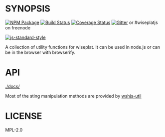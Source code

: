 # SYNOPSIS
[![NPM Package](https://img.shields.io/npm/v/wiseplatjs-util.svg?style=flat-square)](https://www.npmjs.org/package/wiseplatjs-util)
[![Build Status](https://img.shields.io/travis/wiseplatjs/wiseplatjs-util.svg?branch=master&style=flat-square)](https://travis-ci.org/wiseplat/wiseplatjs-util)
[![Coverage Status](https://img.shields.io/coveralls/wiseplatjs/wiseplatjs-util.svg?style=flat-square)](https://coveralls.io/r/wiseplatjs/wiseplatjs-util)
[![Gitter](https://img.shields.io/gitter/room/wiseplat/wiseplatjs-lib.svg?style=flat-square)](https://gitter.im/wiseplat/wiseplatjs-lib) or #wiseplatjs on freenode  

[![js-standard-style](https://cdn.rawgit.com/feross/standard/master/badge.svg)](https://github.com/feross/standard)  



A collection of utility functions for wiseplat. It can be used in node.js or can be in the browser with browserify.

# API
[./docs/](./docs/index.md)

Most of the sting manipulation methods are provided by [wshjs-util](https://github.com/wiseplat/npm1-wshjs-util)

# LICENSE
MPL-2.0
